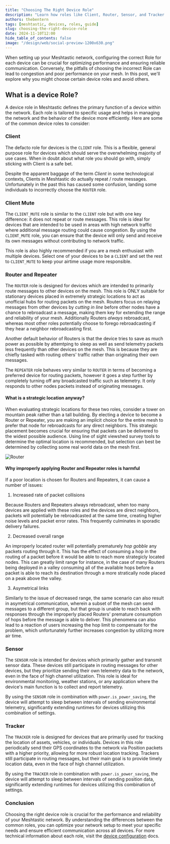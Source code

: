 ```yaml
---
title: "Choosing The Right Device Role"
description: "Learn how roles like Client, Router, Sensor, and Tracker affect mesh performance, and avoid common pitfalls for reliable and efficient mesh communication."
authors: thebentern
tags: [meshtastic, devices, roles, guide]
slug: choosing-the-right-device-role
date: 2024-11-10T12:00
hide_table_of_contents: false
image: "/design/web/social-preview-1200x630.png"
---
```


When setting up your Meshtastic network, configuring the correct Role for each device can be crucial for optimizing performance and ensuring reliable communication. Conversely, the pitfalls of choosing the incorrect Role can lead to congestion and poor performance on your mesh. In this post, we'll explore why you might choose certain device roles and avoid others.

## What is a device Role?

A device role in Meshtastic defines the primary function of a device within the network. Each role is tailored to specific usage and helps in managing the network and the behavior of the device more efficiently. Here are some of the common device roles to consider:

### Client

The defacto role for devices is the `CLIENT` role. This is a flexible, general purpose role for devices which should serve the overwhelming majority of use cases. When in doubt about what role you should go with, simply sticking with Client is a safe bet.

Despite the apparent baggage of the term *Client* in some technological contexts, Clients in Meshtastic do actually repeat / route messages. Unfortunately in the past this has caused some confusion, landing some individuals to incorrectly choose the `ROUTER` role.

### Client Mute

The `CLIENT_MUTE` role is similar to the `CLIENT` role but with one key difference: it does not repeat or route messages. This role is ideal for devices that are intended to be used in areas with high network traffic where additional message routing could cause congestion. By using the `CLIENT_MUTE` role, you can ensure that the device will only send and receive its own messages without contributing to network traffic. 

This role is also highly recommended if you are a mesh enthusiast with multiple devices. Select one of your devices to be a `CLIENT` and set the rest to `CLIENT_MUTE` to keep your airtime usage more responsible.


### Router and Repeater

The `ROUTER` role is designed for devices which are intended to primarily route messages to other devices on the mesh. This role is ONLY suitable for stationary devices placed in extremely strategic locations to act as unofficial hubs for routing packets on the mesh. Routers focus on relaying messages from other devices by _cutting in line_ before other nodes have a chance to rebroadcast a message, making them key for extending the range and reliability of your mesh. Additionally Routers *always* rebroadcast, whereas most other roles potentially choose to forego rebroadcasting if they hear a neighbor rebroadcasting first.

Another default behavior of Routers is that the device tries to save as much power as possible by attemtping to sleep as well as send telemetry packets less frequently than other devices on the mesh. This is because they are chiefly tasked with routing others' traffic rather than originating their own messages.

The `REPEATER` role behaves very similar to `ROUTER` in terms of becoming a preferred device for routing packets, however it goes a step further by completely turning off any broadcasted traffic such as telemetry. It only responds to other nodes packets instead of originating messages. 

#### What is a strategic location anyway?

When evaluating strategic locations for these two roles, consider a tower on mountain peak rather than a tall building. By electing a device to become a Router or Repeater, you are making an implicit choice for the entire mesh to prefer that node for rebroadcasts for any direct neighbors. This strategic placement becomes crucial for ensuring that packets can be delivered to the widest possible audience. Using line of sight viewshed survey tools to determine the optimal location is recommended, but selection can best be determined by collecting some real world data on the mesh first.

![Router](/img/blog/router_not_router.png)

#### Why improperly applying Router and Repeater roles is harmful

If a poor location is chosen for Routers and Repeaters, it can cause a number of issues:

1) Increased rate of packet collisions
    
Because Routers and Repeaters always rebroadcast, when too many devices are applied with these roles and the devices are direct neighbors, packets will potentially be rebroadcasted at the same time, creating higher noise levels and packet error rates. This frequently culminates in sporadic delivery failures.  

2) Decreased overall range

An improperly located router will potentially prematurely *hop gobble* any packets routing through it. This has the effect of consuming a hop in the routing of a packet before it would be able to reach more strategicly located nodes. This can greatly limit range for instance, in the case of many Routers being deployed in a valley consuming all of the available hops before a packet is able to reach its destination through a more stratically node placed on a peak above the valley. 

3) Asymetrical links

Similarly to the issue of decreased range, the same scenario can also result in asymetrical communication, wherein a subset of the mesh can send messages to a different group, but that group is unable to reach back with responses through the improperly placed Routers' premature consumption of hops before the message is able to deliver. This phenomena can also lead to a reaction of users increasing the hop limit to compensate for the problem, which unfortunately further increases congestion by utilizing more air time.


### Sensor

The `SENSOR` role is intended for devices which primarily gather and transmit sensor data. These devices still participate in routing messages for other devices, but they prioritize sending their own telemetry data to the network, even in the face of high channel utilization. This role is ideal for environmental monitoring, weather stations, or any application where the device's main function is to collect and report telemetry.

By using the `SENSOR` role in combination with `power.is_power_saving`, the device will attempt to sleep between intervals of sending environmental telemetry, significantly extending runtimes for devices utilizing this combination of settings.

### Tracker

The `TRACKER` role is designed for devices that are primarily used for tracking the location of assets, vehicles, or individuals. Devices in this role periodically send their GPS coordinates to the network via Position packets with a higher priority, allowing for more robust location tracking. Trackers still participate in routing messages, but their main goal is to provide timely location data, even in the face of high channel utilization.

By using the `TRACKER` role in combination with `power.is_power_saving`, the device will attempt to sleep between intervals of sending position data, significantly extending runtimes for devices utilizing this combination of settings.

### Conclusion

Choosing the right device role is crucial for the performance and reliability of your Meshtastic network. By understanding the differences between the common roles, you can optimize your network setup to meet your specific needs and ensure efficient communication across all devices. For more technical information about each role, visit the [device configuration](/docs/configuration/radio/device/#roles) docs.
